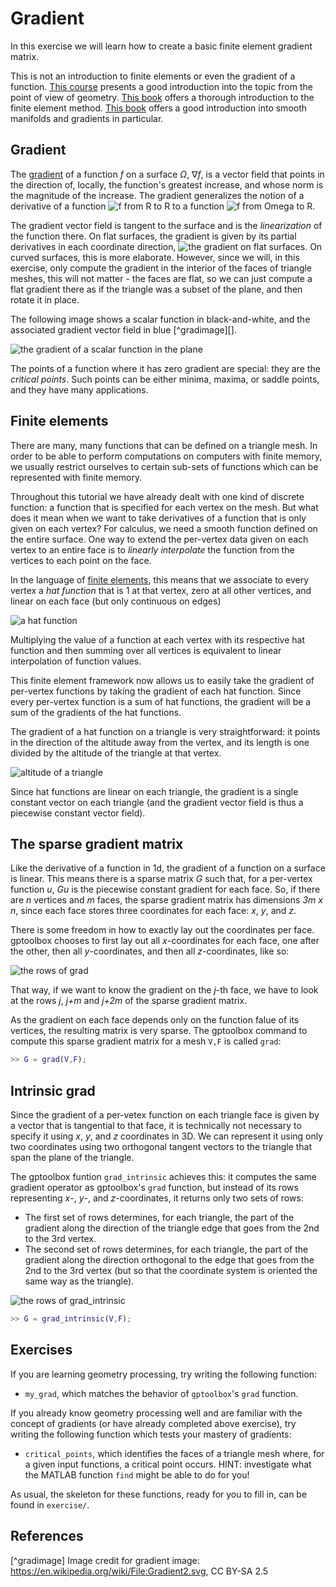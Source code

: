 # Gradient
In this exercise we will learn how to create a basic finite element gradient
matrix.

This is not an introduction to finite elements or even the gradient of a
function.
[This course](https://www.cs.cmu.edu/~kmcrane/Projects/DDG/) presents a good
introduction into the topic from the point of view of geometry.
[This book](https://www.cambridge.org/core/books/finite-elements/34A43DA98EBDB25FF9B34691B8A639FD)
offers a thorough introduction to the finite element method.
[This book](https://link.springer.com/book/10.1007/978-1-4419-9982-5) offers a
good introduction into smooth manifolds and gradients in particular.


## Gradient

The [gradient](https://en.wikipedia.org/wiki/Gradient) of a function _f_ on a
surface _Ω_, ∇_f_, is a vector field that points in the direction of, locally,
the function's greatest increase, and whose norm is the magnitude of the
increase.
The gradient generalizes the notion of a derivative of a function 
![f from R to R](assets/frtor.png)
to a function
![f from Omega to R](assets/fomegator.png).
<!-- In one demension, this is true, but it might be confusing since most students are introduced to gradient for multivariable calculus. We might want to add something addressing the higher dimensional case where the gradient takes a real-valued function f:R^n -> R and maps it to a vector field, so the second map would be from Omega^0(R^n) [the space of zero forms on R^n] to R^n. -->

The gradient vector field is tangent to the surface and is the _linearization_
of the function there.
On flat surfaces, the gradient is given by its partial derivatives in each
coordinate direction,
![the gradient on flat surfaces](assets/gradfincoords.png).
On curved surfaces, this is more elaborate.
However, since we will, in this exercise, only compute the gradient in the
interior of the faces of triangle meshes, this will not matter - the faces are
flat, so we can just compute a flat gradient there as if the triangle was
a subset of the plane, and then rotate it in place.

The following image shows a scalar function in black-and-white, and
the associated gradient vector field in blue [^gradimage][].

![the gradient of a scalar function in the plane](assets/gradoffctinplane.png)

The points of a function where it has zero gradient are special: they are the
_critical points_.
Such points can be either minima, maxima, or saddle points, and they have many
applications.


## Finite elements

There are many, many functions that can be defined on a triangle mesh.
In order to be able to perform computations on computers with finite memory,
we usually restrict ourselves to certain sub-sets of functions which can be
represented with finite memory.

Throughout this tutorial we have already dealt with one kind of discrete
function:
a function that is specified for each vertex on the mesh.
But what does it mean when we want to take derivatives of a function that is
only given on each vertex?
For calculus, we need a smooth function defined on the entire surface.
One way to extend the per-vertex data given on each vertex to an entire face is
to _linearly interpolate_ the function from the vertices to each point on the
face.

In the language of
[finite elements](https://en.wikipedia.org/wiki/Finite_element_method), this
means that we associate to every vertex a _hat function_ that is 1 at that
vertex, zero at all other vertices, and linear on each face (but only
continuous on edges)

![a hat function](assets/hatfct.png)

Multiplying the value of a function at each vertex with its respective hat
function and then summing over all vertices is equivalent to linear
interpolation of function values.

This finite element framework now allows us to easily take the gradient of
per-vertex functions by taking the gradient of each hat function.
Since every per-vertex function is a sum of hat functions, the gradient will
be a sum of the gradients of the hat functions.

The gradient of a hat function on a triangle is very straightforward:
it points in the direction of the altitude away from the vertex, and its
length is one divided by the altitude of the triangle at that vertex.

![altitude of a triangle](assets/altitude.png)

Since hat functions are linear on each triangle, the gradient is a single
constant vector on each triangle (and the gradient vector field is thus a
piecewise constant vector field).


## The sparse gradient matrix

Like the derivative of a function in 1d, the gradient of a function on a surface
is linear.
This means there is a sparse matrix _G_ such that, for a per-vertex function
_u_, _Gu_  is the piecewise constant gradient for each face.
So, if there are _n_ vertices and _m_ faces, the sparse gradient matrix
has dimensions _3m x n_, since each face stores three coordinates for each
face: _x_, _y_, and _z_.

There is some freedom in how to exactly lay out the coordinates per face.
gptoolbox chooses to first lay out all _x_-coordinates for each face, one after
the other, then all _y_-coordinates, and then all _z_-coordinates, like so:

![the rows of grad](assets/gradlayout.png)

That way, if we want to know the gradient on the _j_-th face, we have to look
at the rows _j_, _j+m_ and _j+2m_ of the sparse gradient matrix.

As the gradient on each face depends only on the function falue of its vertices,
the resulting matrix is very sparse.
The gptoolbox command to compute this sparse gradient matrix for a mesh `V,F` is
called `grad`:
```MATLAB
>> G = grad(V,F);
```


## Intrinsic grad

Since the gradient of a per-vetex function on each triangle face is given by
a vector that is tangential to that face, it is technically not necessary to
specify it using _x_, _y_, and _z_ coordinates in 3D.
We can represent it using only two coordinates using two orthogonal tangent
vectors to the triangle that span the plane of the triangle.

The gptoolbox funtion `grad_intrinsic` achieves this:
it computes the same gradient operator as gptoolbox's `grad` function, but
instead of its rows representing _x_-, _y_-, and _z_-coordinates, it returns
only two sets of rows:
* The first set of rows determines, for each triangle,
the part of the gradient along the direction of the triangle edge that goes
from the 2nd to the 3rd vertex.
* The second set of rows determines, for each triangle, the part of the gradient
along the direction orthogonal to the edge that goes from the 2nd to the 3rd
vertex (but so that the coordinate system is oriented the same way as the
triangle).

![the rows of grad_intrinsic](assets/intrinsicgradlayout.png)

```MATLAB
>> G = grad_intrinsic(V,F);
```


## Exercises

If you are learning geometry processing, try writing the following function:
* `my_grad`, which matches the behavior of `gptoolbox`'s `grad` function.

If you already know geometry processing well and are familiar with the concept
of gradients (or have already completed above exercise),
try writing the following function which tests your mastery of gradients:
* `critical_points`, which identifies the faces of a triangle mesh where, for
a given input functions, a critical point occurs.
HINT: investigate what the MATLAB function `find` might be able to do for you!

As usual, the skeleton for these functions, ready for you to fill in, can be
found in `exercise/`.


## References
[^gradimage]
Image credit for gradient image: https://en.wikipedia.org/wiki/File:Gradient2.svg, CC BY-SA 2.5
